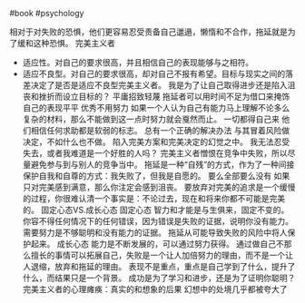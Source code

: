 #book #psychology

相对于对失败的恐惧，他们更容易忍受责备自己邋遢，懒惰和不合作，拖延就是为了缓和这种恐惧。
完美主义者
- 适应性。对自己的要求很高，并且相信自己的表现能够与之相符。
- 适应不良型。对自己的要求很高，却对自己不报有希望。目标与现实之间的落差决定了是否是适应不良型完美主义者。
我是为了让自己取得进步还是陷入沮丧和挫折而设立目标的？
平庸招致轻蔑
	拖延者可以用时间不足为借口来掩饰自己的表现平平
优秀不用努力
	如果一个人认为自己有能力马上理解不论多么复杂的材料，那么不能做到这一点时努力就会戛然而止。
一切都得自己来
	他们相信任何求助都是软弱的标志。
总有一个正确的解决办法
	与其冒着风险做决定，不如什么也不做。
	陷入完美方案和完美决定的幻觉之中。
我无法忍受失去，或者我难道是一个好胜的人吗？
	完美主义者憎恨在竞争中失败，所以尽量避免参与到与别人的竞争当中。
	拖延是一种“自残”的方式，作为了一种间接保护自我和自尊的方式：我失败了，但我是自愿的。
要么全部要么没有
	如果只对完美感到满意，那么你注定会感到沮丧。
	要放弃对完美的追求是一个缓慢的过程，你很难认清一个事实是：不论过去，现在和将来你都不可能是完美的。
固定心态VS.成长心态
固定心态
智力和才能是与生俱来，固定不变的。
你容不得任何情况下的任何错误，因为错误是失败的证据，说明你没有能力。
需要努力是不够聪明和没有能力的证据。
拖延从可能导致失败的风险中将人保护起来。
成长心态
能力是不断发展的，可以通过努力获得。
通过做自己不那么擅长的事情可以拓展自己，失败是一个让人加倍努力的理由，而不是一个让人退缩，放弃和拖延的理由。
表现不是重点，重点是自己学到了什么，提升了什么，而结果只是一个背景。
成功是为了学习和进步，还是为了证明你聪明？
完美主义者的心理瘫痪：真实的和想象的后果
幻想中的处境几乎都被夸大了
